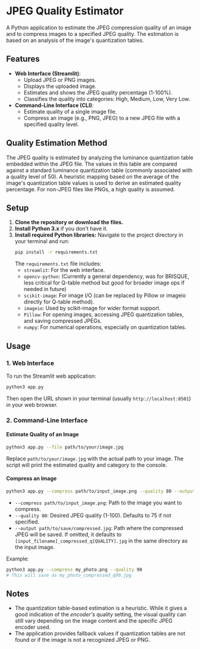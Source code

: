 # JPEG Quality Estimator

A Python application to estimate the JPEG compression quality of an image and to compress images to a specified JPEG quality. The estimation is based on an analysis of the image's quantization tables.

## Features

*   **Web Interface (Streamlit)**:
    *   Upload JPEG or PNG images.
    *   Displays the uploaded image.
    *   Estimates and shows the JPEG quality percentage (1-100%).
    *   Classifies the quality into categories: High, Medium, Low, Very Low.
*   **Command-Line Interface (CLI)**:
    *   Estimate quality of a single image file.
    *   Compress an image (e.g., PNG, JPEG) to a new JPEG file with a specified quality level.

## Quality Estimation Method

The JPEG quality is estimated by analyzing the luminance quantization table embedded within the JPEG file. 
The values in this table are compared against a standard luminance quantization table (commonly associated with a quality level of 50). A heuristic mapping based on the average of the image's quantization table values is used to derive an estimated quality percentage. For non-JPEG files like PNGs, a high quality is assumed.

## Setup

1.  **Clone the repository or download the files.**
2.  **Install Python 3.x** if you don't have it.
3.  **Install required Python libraries:**
    Navigate to the project directory in your terminal and run:
    ```bash
    pip install -r requirements.txt
    ```
    The `requirements.txt` file includes:
    *   `streamlit`: For the web interface.
    *   `opencv-python`: (Currently a general dependency, was for BRISQUE, less critical for Q-table method but good for broader image ops if needed in future)
    *   `scikit-image`: For image I/O (can be replaced by Pillow or imageio directly for Q-table method).
    *   `imageio`: Used by scikit-image for wider format support.
    *   `Pillow`: For opening images, accessing JPEG quantization tables, and saving compressed JPEGs.
    *   `numpy`: For numerical operations, especially on quantization tables.

## Usage

### 1. Web Interface

To run the Streamlit web application:

```bash
python3 app.py
```

Then open the URL shown in your terminal (usually `http://localhost:8501`) in your web browser.

### 2. Command-Line Interface

#### Estimate Quality of an Image

```bash
python3 app.py --file path/to/your/image.jpg
```
Replace `path/to/your/image.jpg` with the actual path to your image. The script will print the estimated quality and category to the console.

#### Compress an Image

```bash
python3 app.py --compress path/to/input_image.png --quality 80 --output path/to/save/compressed.jpg
```
*   `--compress path/to/input_image.png`: Path to the image you want to compress.
*   `--quality 80`: Desired JPEG quality (1-100). Defaults to 75 if not specified.
*   `--output path/to/save/compressed.jpg`: Path where the compressed JPEG will be saved. If omitted, it defaults to `[input_filename]_compressed_q[QUALITY].jpg` in the same directory as the input image.

Example:
```bash
python3 app.py --compress my_photo.png --quality 90
# This will save as my_photo_compressed_q90.jpg
```

## Notes

*   The quantization table-based estimation is a heuristic. While it gives a good indication of the *encoder's* quality setting, the visual quality can still vary depending on the image content and the specific JPEG encoder used.
*   The application provides fallback values if quantization tables are not found or if the image is not a recognized JPEG or PNG. 